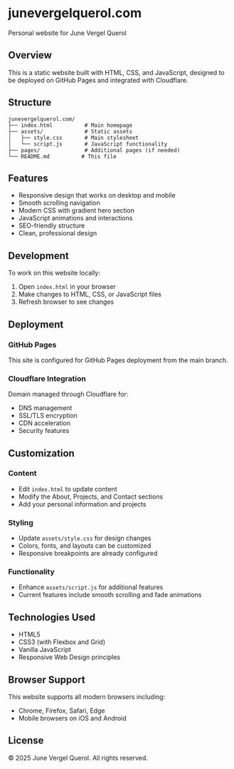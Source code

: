 # junevergelquerol.com

Personal website for June Vergel Querol

## Overview

This is a static website built with HTML, CSS, and JavaScript, designed to be deployed on GitHub Pages and integrated with Cloudflare.

## Structure

```
junevergelquerol.com/
├── index.html          # Main homepage
├── assets/             # Static assets
│   ├── style.css       # Main stylesheet
│   └── script.js       # JavaScript functionality
├── pages/              # Additional pages (if needed)
└── README.md          # This file
```

## Features

- Responsive design that works on desktop and mobile
- Smooth scrolling navigation
- Modern CSS with gradient hero section
- JavaScript animations and interactions
- SEO-friendly structure
- Clean, professional design

## Development

To work on this website locally:

1. Open `index.html` in your browser
2. Make changes to HTML, CSS, or JavaScript files
3. Refresh browser to see changes

## Deployment

### GitHub Pages
This site is configured for GitHub Pages deployment from the main branch.

### Cloudflare Integration
Domain managed through Cloudflare for:
- DNS management
- SSL/TLS encryption
- CDN acceleration
- Security features

## Customization

### Content
- Edit `index.html` to update content
- Modify the About, Projects, and Contact sections
- Add your personal information and projects

### Styling
- Update `assets/style.css` for design changes
- Colors, fonts, and layouts can be customized
- Responsive breakpoints are already configured

### Functionality
- Enhance `assets/script.js` for additional features
- Current features include smooth scrolling and fade animations

## Technologies Used

- HTML5
- CSS3 (with Flexbox and Grid)
- Vanilla JavaScript
- Responsive Web Design principles

## Browser Support

This website supports all modern browsers including:
- Chrome, Firefox, Safari, Edge
- Mobile browsers on iOS and Android

## License

© 2025 June Vergel Querol. All rights reserved.